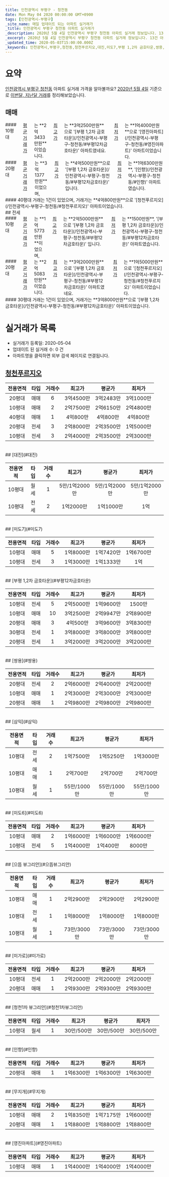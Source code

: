 ```yaml
---
title: 인천광역시 부평구 - 청천동
date: Mon May 04 2020 00:00:00 GMT+0900
tags: [인천광역시-부평구]
_site_name: 매일 업데이트 되는 아파트 실거래가
_title: 인천광역시 부평구 청천동 아파트 실거래가
_description: 2020년 5월 4일 인천광역시 부평구 청천동 아파트 실거래 정보입니다. 13건 아파트 정보가 있습니다.
_excerpt: 2020년 5월 4일 인천광역시 부평구 청천동 아파트 실거래 정보입니다. 13건 아파트 정보가 있습니다.
_updated_time: 2020-05-03T15:00:00.000Z
_keywords: 인천광역시,부평구,청천동,청천푸르지오,대진,미도7,부평 1,2차 금호타운,쌍용,삼익,미도6,으뜸 뷰그리안,미가로,청천1차 뷰그리안,인향,무지개,영진아파트
---
```





# 요약
<ins>인천광역시 부평구 청천동</ins> 아파트 실거래 가격을 알아볼까요? <ins>2020년 5월 4일</ins> 기준으로 <ins>이번달, 지난달 거래</ins>를 정리해보았습니다.

## 매매
<div class="container">
<div class="six columns" markdown="1">
#### 10평대
<ins>평균 거래가</ins>는 **2억3433만원**이었습니다. <ins>최고가</ins>는 **3억2500만원**으로 '[부평 1,2차 금호타운](/인천광역시-부평구-청천동/#부평12차금호타운)' 아파트였네요. <ins>최저가</ins>는 **1억4000만원**으로 '[영진아파트](/인천광역시-부평구-청천동/#영진아파트)' 아파트이었습니다.
</div>
<div class="six columns" markdown="1">
#### 20평대
<ins>평균 거래가</ins>는 **3억1377만원**이었으며, <ins>최고가</ins>는 **4억500만원**으로 '[부평 1,2차 금호타운](/인천광역시-부평구-청천동/#부평12차금호타운)' 입니다. <ins>최저가</ins>는 **1억6300만원**, '[인향](/인천광역시-부평구-청천동/#인향)' 아파트였습니다.
</div>
</div>
<div class="container">
<div class="twelve columns" markdown="1">
#### 40평대
거래는 1건이 있었으며, 거래가는 **4억800만원**으로 '[청천푸르지오](/인천광역시-부평구-청천동/#청천푸르지오)' 아파트이었습니다.
</div>
</div>
## 전세
<div class="container">
<div class="six columns" markdown="1">
#### 10평대
<ins>평균 거래가</ins>는 **1억5773만원**이었으며, <ins>최고가</ins>는 **2억5000만원**으로 '[부평 1,2차 금호타운](/인천광역시-부평구-청천동/#부평12차금호타운)' 입니다. <ins>최저가</ins>는 **1500만원**, '[부평 1,2차 금호타운](/인천광역시-부평구-청천동/#부평12차금호타운)' 아파트였습니다.
</div>
<div class="six columns" markdown="1">
#### 20평대
<ins>평균 거래가</ins>는 **2억5083만원**이었습니다. <ins>최고가</ins>는 **3억2000만원**으로 '[부평 1,2차 금호타운](/인천광역시-부평구-청천동/#부평12차금호타운)' 아파트였네요. <ins>최저가</ins>는 **1억5000만원**으로 '[청천푸르지오](/인천광역시-부평구-청천동/#청천푸르지오)' 아파트이었습니다.
</div>
</div>
<div class="container">
<div class="twelve columns" markdown="1">
#### 30평대
거래는 1건이 있었으며, 거래가는 **3억8000만원**으로 '[부평 1,2차 금호타운](/인천광역시-부평구-청천동/#부평12차금호타운)' 아파트이었습니다.
</div>
</div>



# 실거래가 목록
- 실거래가 등록일: 2020-05-04
- 업데이트 된 실거래 수: 0 건
- 아파트명을 클릭하면 외부 검색 페이지로 연결됩니다.

## [청천푸르지오](#청천푸르지오)

|전용면적|타입|거래수|최고가|평균가|최저가|
|:---:|:---:|:---:|:---:|:---:|:---:|
|20평대|<span class="deal-type-1">매매</span>|6|3억4500만|3억2483만|3억1000만|
|10평대|<span class="deal-type-1">매매</span>|2|2억7500만|2억6150만|2억4800만|
|40평대|<span class="deal-type-1">매매</span>|1|4억800만|4억800만|4억800만|
|20평대|<span class="deal-type-2">전세</span>|3|2억8000만|2억3500만|1억5000만|
|10평대|<span class="deal-type-2">전세</span>|3|2억4000만|2억3500만|2억3000만|

<br/>
## [대진](#대진)

|전용면적|타입|거래수|최고가|평균가|최저가|
|:---:|:---:|:---:|:---:|:---:|:---:|
|10평대|<span class="deal-type-3">월세</span>|1|5만/1억2000만|5만/1억2000만|5만/1억2000만|
|10평대|<span class="deal-type-2">전세</span>|2|1억2000만|1억1000만|1억|

<br/>
## [미도7](#미도7)

|전용면적|타입|거래수|최고가|평균가|최저가|
|:---:|:---:|:---:|:---:|:---:|:---:|
|10평대|<span class="deal-type-1">매매</span>|5|1억8000만|1억7420만|1억6700만|
|10평대|<span class="deal-type-2">전세</span>|3|1억3000만|1억1333만|1억|

<br/>
## [부평 1,2차 금호타운](#부평12차금호타운)

|전용면적|타입|거래수|최고가|평균가|최저가|
|:---:|:---:|:---:|:---:|:---:|:---:|
|10평대|<span class="deal-type-2">전세</span>|5|2억5000만|1억9600만|1500만|
|10평대|<span class="deal-type-1">매매</span>|10|3억2500만|2억9947만|2억8900만|
|20평대|<span class="deal-type-1">매매</span>|3|4억500만|3억9600만|3억8300만|
|30평대|<span class="deal-type-2">전세</span>|1|3억8000만|3억8000만|3억8000만|
|20평대|<span class="deal-type-2">전세</span>|1|3억2000만|3억2000만|3억2000만|

<br/>
## [쌍용](#쌍용)

|전용면적|타입|거래수|최고가|평균가|최저가|
|:---:|:---:|:---:|:---:|:---:|:---:|
|20평대|<span class="deal-type-2">전세</span>|2|2억6000만|2억4000만|2억2000만|
|10평대|<span class="deal-type-1">매매</span>|1|2억3000만|2억3000만|2억3000만|
|20평대|<span class="deal-type-1">매매</span>|1|2억9800만|2억9800만|2억9800만|

<br/>
## [삼익](#삼익)

|전용면적|타입|거래수|최고가|평균가|최저가|
|:---:|:---:|:---:|:---:|:---:|:---:|
|10평대|<span class="deal-type-2">전세</span>|2|1억7500만|1억5250만|1억3000만|
|10평대|<span class="deal-type-1">매매</span>|1|2억700만|2억700만|2억700만|
|10평대|<span class="deal-type-3">월세</span>|1|55만/1000만|55만/1000만|55만/1000만|

<br/>
## [미도6](#미도6)

|전용면적|타입|거래수|최고가|평균가|최저가|
|:---:|:---:|:---:|:---:|:---:|:---:|
|10평대|<span class="deal-type-1">매매</span>|2|1억6000만|1억6000만|1억6000만|
|10평대|<span class="deal-type-2">전세</span>|5|1억4000만|1억400만|8000만|

<br/>
## [으뜸 뷰그리안](#으뜸뷰그리안)

|전용면적|타입|거래수|최고가|평균가|최저가|
|:---:|:---:|:---:|:---:|:---:|:---:|
|10평대|<span class="deal-type-1">매매</span>|1|2억2900만|2억2900만|2억2900만|
|10평대|<span class="deal-type-2">전세</span>|1|1억8000만|1억8000만|1억8000만|
|10평대|<span class="deal-type-3">월세</span>|1|73만/3000만|73만/3000만|73만/3000만|

<br/>
## [미가로](#미가로)

|전용면적|타입|거래수|최고가|평균가|최저가|
|:---:|:---:|:---:|:---:|:---:|:---:|
|10평대|<span class="deal-type-2">전세</span>|1|2억2000만|2억2000만|2억2000만|
|20평대|<span class="deal-type-1">매매</span>|1|2억9300만|2억9300만|2억9300만|

<br/>
## [청천1차 뷰그리안](#청천1차뷰그리안)

|전용면적|타입|거래수|최고가|평균가|최저가|
|:---:|:---:|:---:|:---:|:---:|:---:|
|10평대|<span class="deal-type-3">월세</span>|1|30만/500만|30만/500만|30만/500만|

<br/>
## [인향](#인향)

|전용면적|타입|거래수|최고가|평균가|최저가|
|:---:|:---:|:---:|:---:|:---:|:---:|
|20평대|<span class="deal-type-1">매매</span>|1|1억6300만|1억6300만|1억6300만|

<br/>
## [무지개](#무지개)

|전용면적|타입|거래수|최고가|평균가|최저가|
|:---:|:---:|:---:|:---:|:---:|:---:|
|10평대|<span class="deal-type-1">매매</span>|2|1억8350만|1억7175만|1억6000만|
|20평대|<span class="deal-type-1">매매</span>|1|1억8800만|1억8800만|1억8800만|

<br/>
## [영진아파트](#영진아파트)

|전용면적|타입|거래수|최고가|평균가|최저가|
|:---:|:---:|:---:|:---:|:---:|:---:|
|10평대|<span class="deal-type-1">매매</span>|1|1억4000만|1억4000만|1억4000만|

<br/>



